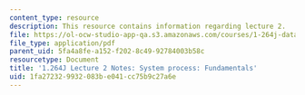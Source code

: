 ```yaml
---
content_type: resource
description: This resource contains information regarding lecture 2.
file: https://ol-ocw-studio-app-qa.s3.amazonaws.com/courses/1-264j-database-internet-and-systems-integration-technologies-fall-2013/1fa272329932083be041cc75b9c27a6e_MIT1_264JF13_lect_2.pdf
file_type: application/pdf
parent_uid: 5fa4a8fe-a152-f202-8c49-92784003b58c
resourcetype: Document
title: '1.264J Lecture 2 Notes: System process: Fundamentals'
uid: 1fa27232-9932-083b-e041-cc75b9c27a6e
---
```

